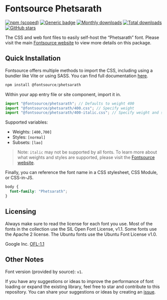 # Fontsource Phetsarath

[![npm (scoped)](https://img.shields.io/npm/v/@fontsource/phetsarath?color=brightgreen)](https://www.npmjs.com/package/@fontsource/phetsarath) [![Generic badge](https://img.shields.io/badge/fontsource-passing-brightgreen)](https://github.com/fontsource/fontsource) [![Monthly downloads](https://badgen.net/npm/dm/@fontsource/phetsarath)](https://github.com/fontsource/fontsource) [![Total downloads](https://badgen.net/npm/dt/@fontsource/phetsarath)](https://github.com/fontsource/fontsource) [![GitHub stars](https://img.shields.io/github/stars/fontsource/fontsource.svg?style=social&label=Star)](https://github.com/fontsource/fontsource/stargazers)

The CSS and web font files to easily self-host the “Phetsarath” font. Please visit the main [Fontsource website](https://fontsource.org/fonts/phetsarath) to view more details on this package.

## Quick Installation

Fontsource offers multiple methods to import the CSS, including using a bundler like Vite or using SASS. You can find full documentation [here](https://fontsource.org/docs/getting-started/introduction).

```javascript
npm install @fontsource/phetsarath
```

Within your app entry file or site component, import it in.

```javascript
import "@fontsource/phetsarath"; // Defaults to weight 400
import "@fontsource/phetsarath/400.css"; // Specify weight
import "@fontsource/phetsarath/400-italic.css"; // Specify weight and style
```

Supported variables:
- Weights: `[400,700]`
- Styles: `[normal]`
- Subsets: `[lao]`

> Note: `italic` may not be supported by all fonts. To learn more about what weights and styles are supported, please visit the [Fontsource website](https://fontsource.org/fonts/phetsarath).

Finally, you can reference the font name in a CSS stylesheet, CSS Module, or CSS-in-JS.

```css
body {
  font-family: "Phetsarath";
}
```

## Licensing
Always make sure to read the license for each font you use. Most of the fonts in the collection use the SIL Open Font License, v1.1. Some fonts use the Apache 2 license. The Ubuntu fonts use the Ubuntu Font License v1.0.

Google Inc.
[OFL-1.1](http://scripts.sil.org/OFL)

## Other Notes
Font version (provided by source): `v1`.

If you have any suggestions or ideas to improve the performance of font loading or expand the existing library, feel free to star and contribute to this repository. You can share your suggestions or ideas by creating an [issue](https://github.com/fontsource/fontsource/issues).